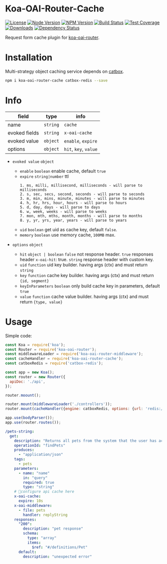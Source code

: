 # Koa-OAI-Router-Cache

[license-img]: http://img.shields.io/badge/license-MIT-green.svg
[license-url]: http://opensource.org/licenses/MIT

[node-image]: https://img.shields.io/badge/node.js-v7.6.0-blue.svg
[node-url]: http://nodejs.org/download/

[npm-img]: https://img.shields.io/npm/v/koa-oai-router-cache.svg
[npm-url]: https://npmjs.org/package/koa-oai-router-cache

[travis-img]: https://travis-ci.org/oaijs/koa-oai-router-cache.svg
[travis-url]: https://travis-ci.org/oaijs/koa-oai-router-cache

[coveralls-img]: https://coveralls.io/repos/github/oaijs/koa-oai-router-cache/badge.svg
[coveralls-url]: https://coveralls.io/github/oaijs/koa-oai-router-cache

[downloads-image]: https://img.shields.io/npm/dm/koa-oai-router-cache.svg
[downloads-url]: https://npmjs.org/package/koa-oai-router-cache

[david-img]: https://img.shields.io/david/oaijs/koa-oai-router-cache.svg
[david-url]: https://david-dm.org/oaijs/koa-oai-router-cache

[router]: https://github.com/BiteBit/koa-oai-router

[catbox]: https://github.com/hapijs/catbox

[![License][license-img]][license-url]
[![Node Version][node-image]][node-url]
[![NPM Version][npm-img]][npm-url]
[![Build Status][travis-img]][travis-url]
[![Test Coverage][coveralls-img]][coveralls-url]
[![Downloads][downloads-image]][downloads-url]
[![Dependency Status][david-img]][david-url]

Request form cache plugin for [koa-oai-router][router].

# Installation
Multi-strategy object caching service depends on [catbox][catbox].

```bash
npm i koa-oai-router-cache catbox-redis --save
```

# Info
|field|type|info|
|---|---|---|
|name|`string`|`cache`|
|evoked fields|`string`| `x-oai-cache`|
|evoked value|`object`| `enable`, `expire` |
|options|`object`| `hit`, `key`, `value` |

* `evoked value` `object`
  * `enable` `boolean` enable cache, default `true`
  * `expire` `string|number` ttl
    ```
    1. ms, milli, millisecond, milliseconds - will parse to milliseconds
    2. s, sec, secs, second, seconds - will parse to seconds
    3. m, min, mins, minute, minutes - will parse to minutes
    4. h, hr, hrs, hour, hours - will parse to hours
    5. d, day, days - will parse to days
    6. w, week, weeks - will parse to weeks
    7. mon, mth, mths, month, months - will parse to months
    8. y, yr, yrs, year, years - will parse to years
    ```
  * `uid` `boolean` get uid as cache key, default `false`.
  * `memory` `boolean` use memory cache, `100MB` max.


* `options` `object`
  * `hit` `object | boolean` `false` not response header. `true` responses header `x-oai-hit`: true. `string` response header with custom key.
  * `uid` `function` uid key builder. having args (ctx) and must return `string`
  * `key` `function` cache key builder. having args (ctx) and must return `{id, segment}`
  * `keyInParameters` `boolean` only build cache key in parameters, default `true`
  * `value` `function` cache value builder. having args (ctx) and must return `{type, value}`

# Usage
Simple code:
```js
const Koa = require('koa');
const Router = require('koa-oai-router');
const middlewareLoader = require('koa-oai-router-middleware');
const cacheHandler = require('koa-oai-router-cache');
const catboxRedis = require('catbox-redis');

const app = new Koa();
const router = new Router({
  apiDoc: './api',
});

router.moount();

router.mount(middlewareLoader('./controllers'));
router.mount(cacheHandler({engine: catboxRedis, options: {url: 'redis://127.0.0.1:6379'}}));

app.use(bodyParser());
app.use(router.routes());
```

```yaml
/pets-string:
  get:
    description: "Returns all pets from the system that the user has access to"
    operationId: "findPets"
    produces:
      - "application/json"
    tags:
      - pets
    parameters:
      - name: "name"
        in: "query"
        required: true
        type: "string"
    # configure api cache here
    x-oai-cache:
      expire: 10s
    x-oai-middleware:
      - file: pets
        handler: replyString
    responses:
      "200":
        description: "pet response"
        schema:
          type: "array"
          items:
            $ref: "#/definitions/Pet"
      default:
        description: "unexpected error"
```
